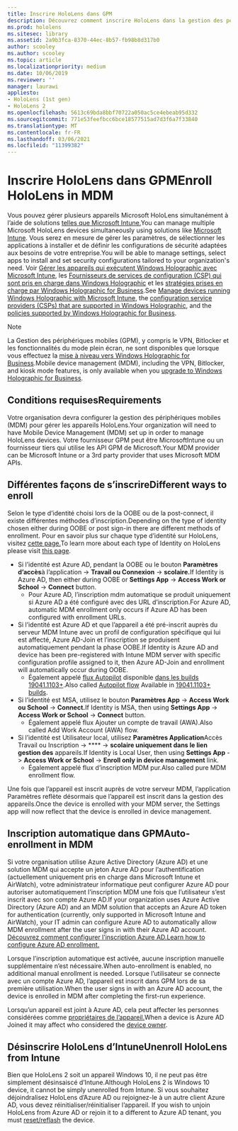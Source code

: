 ```yaml
---
title: Inscrire HoloLens dans GPM
description: Découvrez comment inscrire HoloLens dans la gestion des périphériques mobiles (MDM) pour faciliter la gestion de plusieurs appareils.
ms.prod: hololens
ms.sitesec: library
ms.assetid: 2a9b3fca-8370-44ec-8b57-fb98b8d317b0
author: scooley
ms.author: scooley
ms.topic: article
ms.localizationpriority: medium
ms.date: 10/06/2019
ms.reviewer: ''
manager: laurawi
appliesto:
- HoloLens (1st gen)
- HoloLens 2
ms.openlocfilehash: 5613c69bda8bbf70722a050ac5ce4ebeab95d332
ms.sourcegitcommit: 771e53feefbcc6bce18577515ad7d3f6a7f33840
ms.translationtype: MT
ms.contentlocale: fr-FR
ms.lasthandoff: 03/06/2021
ms.locfileid: "11399382"
---
```

# <a name="enroll-hololens-in-mdm"></a><span data-ttu-id="0a8fb-103">Inscrire HoloLens dans GPM</span><span class="sxs-lookup"><span data-stu-id="0a8fb-103">Enroll HoloLens in MDM</span></span>

<span data-ttu-id="0a8fb-104">Vous pouvez gérer plusieurs appareils Microsoft HoloLens simultanément à l’aide de solutions [telles que Microsoft Intune.](https://docs.microsoft.com/intune/windows-holographic-for-business)</span><span class="sxs-lookup"><span data-stu-id="0a8fb-104">You can manage multiple Microsoft HoloLens devices simultaneously using solutions like [Microsoft Intune](https://docs.microsoft.com/intune/windows-holographic-for-business).</span></span> <span data-ttu-id="0a8fb-105">Vous serez en mesure de gérer les paramètres, de sélectionner les applications à installer et de définir les configurations de sécurité adaptées aux besoins de votre entreprise.</span><span class="sxs-lookup"><span data-stu-id="0a8fb-105">You will be able to manage settings, select apps to install and set security configurations tailored to your organization's need.</span></span> <span data-ttu-id="0a8fb-106">Voir [Gérer les appareils qui exécutent Windows Holographic avec Microsoft Intune](https://docs.microsoft.com/intune/windows-holographic-for-business), les [Fournisseurs de services de configuration (CSP) qui sont pris en charge dans Windows Holographic](https://msdn.microsoft.com/windows/hardware/commercialize/customize/mdm/configuration-service-provider-reference#hololens) et les [stratégies prises en charge par Windows Holographic for Business](https://msdn.microsoft.com/windows/hardware/commercialize/customize/mdm/policy-configuration-service-provider#hololenspolicies).</span><span class="sxs-lookup"><span data-stu-id="0a8fb-106">See [Manage devices running Windows Holographic with Microsoft Intune](https://docs.microsoft.com/intune/windows-holographic-for-business), the [configuration service providers (CSPs) that are supported in Windows Holographic](https://msdn.microsoft.com/windows/hardware/commercialize/customize/mdm/configuration-service-provider-reference#hololens), and the [policies supported by Windows Holographic for Business](https://msdn.microsoft.com/windows/hardware/commercialize/customize/mdm/policy-configuration-service-provider#hololenspolicies).</span></span>

> [!NOTE]
> <span data-ttu-id="0a8fb-107">La Gestion des périphériques mobiles (GPM), y compris le VPN, Bitlocker et les fonctionnalités du mode plein écran, ne sont disponibles que lorsque vous effectuez la [mise à niveau vers Windows Holographic for Business](hololens1-upgrade-enterprise.md).</span><span class="sxs-lookup"><span data-stu-id="0a8fb-107">Mobile device management (MDM), including the VPN, Bitlocker, and kiosk mode features, is only available when you [upgrade to Windows Holographic for Business](hololens1-upgrade-enterprise.md).</span></span>

## <a name="requirements"></a><span data-ttu-id="0a8fb-108">Conditions requises</span><span class="sxs-lookup"><span data-stu-id="0a8fb-108">Requirements</span></span>

 <span data-ttu-id="0a8fb-109">Votre organisation devra configurer la gestion des périphériques mobiles (MDM) pour gérer les appareils HoloLens.</span><span class="sxs-lookup"><span data-stu-id="0a8fb-109">Your organization will need to have Mobile Device Management (MDM) set up in order to manage HoloLens devices.</span></span> <span data-ttu-id="0a8fb-110">Votre fournisseur GPM peut être MicrosoftIntune ou un fournisseur tiers qui utilise les API GPM de Microsoft.</span><span class="sxs-lookup"><span data-stu-id="0a8fb-110">Your MDM provider can be Microsoft Intune or a 3rd party provider that uses Microsoft MDM APIs.</span></span>
 
## <a name="different-ways-to-enroll"></a><span data-ttu-id="0a8fb-111">Différentes façons de s’inscrire</span><span class="sxs-lookup"><span data-stu-id="0a8fb-111">Different ways to enroll</span></span>

<span data-ttu-id="0a8fb-112">Selon le type d’identité choisi lors de la OOBE ou de la post-connect, il existe différentes méthodes d’inscription.</span><span class="sxs-lookup"><span data-stu-id="0a8fb-112">Depending on the type of identity chosen either during OOBE or post sign-in there are different methods of enrollment.</span></span> <span data-ttu-id="0a8fb-113">Pour en savoir plus sur chaque type d’identité sur HoloLens, visitez [cette page.](hololens-identity.md)</span><span class="sxs-lookup"><span data-stu-id="0a8fb-113">To learn more about each type of Identity on HoloLens please visit [this page](hololens-identity.md).</span></span>

- <span data-ttu-id="0a8fb-114">Si l’identité est Azure AD, pendant la OOBE ou le bouton **Paramètres d’accès**à l’application  ->  **Travail ou Connexion**  ->  **scolaire.**</span><span class="sxs-lookup"><span data-stu-id="0a8fb-114">If Identity is Azure AD, then either during OOBE or **Settings App** -> **Access Work or School** -> **Connect** button.</span></span>
    - <span data-ttu-id="0a8fb-115">Pour Azure AD, l’inscription mdm automatique se produit uniquement si Azure AD a été configuré avec des URL d’inscription.</span><span class="sxs-lookup"><span data-stu-id="0a8fb-115">For Azure AD, automatic MDM enrollment only occurs if Azure AD has been configured with enrollment URLs.</span></span>
- <span data-ttu-id="0a8fb-116">Si l’identité est Azure AD et que l’appareil a été pré-inscrit auprès du serveur MDM Intune avec un profil de configuration spécifique qui lui est affecté, Azure AD-Join et l’inscription se produisent automatiquement pendant la phase OOBE.</span><span class="sxs-lookup"><span data-stu-id="0a8fb-116">If Identity is Azure AD and device has been pre-registered with Intune MDM server with specific configuration profile assigned to it, then Azure AD-Join and enrollment will automatically occur during OOBE.</span></span>
    - <span data-ttu-id="0a8fb-117">Également appelé [flux Autopilot](hololens2-autopilot.md) disponible [dans les builds 19041.1103+](hololens-release-notes.md#windows-holographic-version-2004).</span><span class="sxs-lookup"><span data-stu-id="0a8fb-117">Also called [Autopilot flow](hololens2-autopilot.md) Available in [19041.1103+ builds](hololens-release-notes.md#windows-holographic-version-2004).</span></span>
- <span data-ttu-id="0a8fb-118">Si l’identité est MSA, utilisez le bouton **Paramètres App**  ->  **Access Work ou School**  ->  **Connect.**</span><span class="sxs-lookup"><span data-stu-id="0a8fb-118">If Identity is MSA, then using **Settings App** -> **Access Work or School** -> **Connect** button.</span></span>
    - <span data-ttu-id="0a8fb-119">Également appelé flux Ajouter un compte de travail (AWA).</span><span class="sxs-lookup"><span data-stu-id="0a8fb-119">Also called Add Work Account (AWA) flow.</span></span>
- <span data-ttu-id="0a8fb-120">Si l’identité est Utilisateur local, utilisez **Paramètres Application**Accès Travail ou Inscription  ->  \*\*\*\*  ->  **scolaire uniquement dans le lien gestion des** appareils.</span><span class="sxs-lookup"><span data-stu-id="0a8fb-120">If Identity is Local User, then using **Settings App** -> **Access Work or School** -> **Enroll only in device management** link.</span></span>
    - <span data-ttu-id="0a8fb-121">Également appelé flux d’inscription MDM pur.</span><span class="sxs-lookup"><span data-stu-id="0a8fb-121">Also called pure MDM enrollment flow.</span></span>

<span data-ttu-id="0a8fb-122">Une fois que l’appareil est inscrit auprès de votre serveur MDM, l’application Paramètres reflète désormais que l’appareil est inscrit dans la gestion des appareils.</span><span class="sxs-lookup"><span data-stu-id="0a8fb-122">Once the device is enrolled with your MDM server, the Settings app will now reflect that the device is enrolled in device management.</span></span>

## <a name="auto-enrollment-in-mdm"></a><span data-ttu-id="0a8fb-123">Inscription automatique dans GPM</span><span class="sxs-lookup"><span data-stu-id="0a8fb-123">Auto-enrollment in MDM</span></span>

<span data-ttu-id="0a8fb-124">Si votre organisation utilise Azure Active Directory (Azure AD) et une solution MDM qui accepte un jeton Azure AD pour l’authentification (actuellement uniquement pris en charge dans Microsoft Intune et AirWatch), votre administrateur informatique peut configurer Azure AD pour autoriser automatiquement l’inscription MDM une fois que l’utilisateur s’est inscrit avec son compte Azure AD.</span><span class="sxs-lookup"><span data-stu-id="0a8fb-124">If your organization uses Azure Active Directory (Azure AD) and an MDM solution that accepts an Azure AD token for authentication (currently, only supported in Microsoft Intune and AirWatch), your IT admin can configure Azure AD to automatically allow MDM enrollment after the user signs in with their Azure AD account.</span></span> [<span data-ttu-id="0a8fb-125">Découvrez comment configurer l’inscription Azure AD.</span><span class="sxs-lookup"><span data-stu-id="0a8fb-125">Learn how to configure Azure AD enrollment.</span></span>](https://docs.microsoft.com/mem/intune/enrollment/windows-enroll#enable-windows-10-automatic-enrollment)

<span data-ttu-id="0a8fb-126">Lorsque l’inscription automatique est activée, aucune inscription manuelle supplémentaire n’est nécessaire.</span><span class="sxs-lookup"><span data-stu-id="0a8fb-126">When auto-enrollment is enabled, no additional manual enrollment is needed.</span></span> <span data-ttu-id="0a8fb-127">Lorsque l’utilisateur se connecte avec un compte Azure AD, l’appareil est inscrit dans GPM lors de sa première utilisation.</span><span class="sxs-lookup"><span data-stu-id="0a8fb-127">When the user signs in with an Azure AD account, the device is enrolled in MDM after completing the first-run experience.</span></span>

<span data-ttu-id="0a8fb-128">Lorsqu’un appareil est joint à Azure AD, cela peut affecter les personnes considérées comme [propriétaires de l’appareil.](security-adminless-os.md#device-owner)</span><span class="sxs-lookup"><span data-stu-id="0a8fb-128">When a device is Azure AD Joined it may affect who considered the [device owner](security-adminless-os.md#device-owner).</span></span>

## <a name="unenroll-hololens-from-intune"></a><span data-ttu-id="0a8fb-129">Désinscrire HoloLens d’Intune</span><span class="sxs-lookup"><span data-stu-id="0a8fb-129">Unenroll HoloLens from Intune</span></span>

<span data-ttu-id="0a8fb-130">Bien que HoloLens 2 soit un appareil Windows 10, il ne peut pas être simplement désinsaiscé d’Intune.</span><span class="sxs-lookup"><span data-stu-id="0a8fb-130">Although HoloLens 2 is Windows 10 device, it cannot be simply unenrolled from Intune.</span></span> <span data-ttu-id="0a8fb-131">Si vous souhaitez déjoindralisez HoloLens d’Azure AD ou rejoignez-le à un autre client Azure AD, vous devez réinitialiser/réinitialiser l’appareil. [](https://docs.microsoft.com/hololens/hololens-recovery#reset-the-device)</span><span class="sxs-lookup"><span data-stu-id="0a8fb-131">If you wish to unjoin HoloLens from Azure AD or rejoin it to a different to Azure AD tenant, you must [reset/reflash](https://docs.microsoft.com/hololens/hololens-recovery#reset-the-device) the device.</span></span>